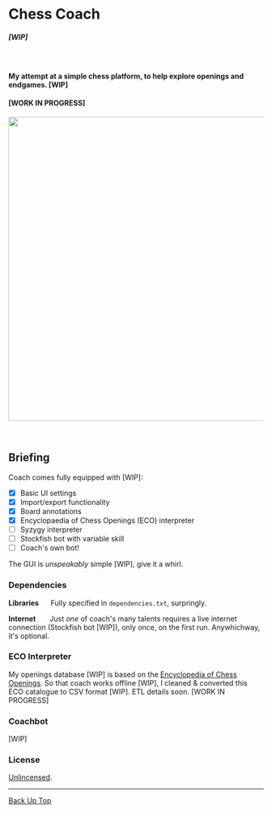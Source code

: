 # Chess Coach

##### [WIP]

<br>

#### My attempt at a simple chess platform, to help explore openings and endgames. [WIP]
#### [WORK IN PROGRESS]

<p align="center">
  <img src="media/coach_poster_wip.png" width="600"/>
</p>

<br>



## Briefing

Coach comes fully equipped with [WIP]:
- [x]  Basic UI settings
- [x]  Import/export functionality
- [x]  Board annotations
- [x]  Encyclopaedia of Chess Openings (ECO) interpreter
- [ ]  Syzygy interpreter
- [ ]  Stockfish bot with variable skill
- [ ]  Coach's own bot!

The GUI is *unspeakably* simple [WIP], give it a whirl.



### Dependencies

**Libraries**&nbsp;&nbsp;&nbsp;&nbsp;&nbsp; Fully specified in `dependencies.txt`, surpringly.

**Internet**&nbsp;&nbsp;&nbsp;&nbsp;&nbsp;&nbsp;&nbsp;Just _one_ of coach's many talents requires a live internet connection (Stockfish bot [WIP]), only once, on the first run. Anywhichway, it's optional.



### ECO Interpreter

My openings database [WIP] is based on the [Encyclopedia of Chess Openings](https://www.365chess.com/eco.php).
So that coach works offline [WIP], I cleaned & converted this ECO catalogue to CSV format [WIP]. ETL details soon.
[WORK IN PROGRESS]



### Coachbot

[WIP]



### License

[Unlincensed](LICENSE).

---

[Back Up Top](#chess-coach)
